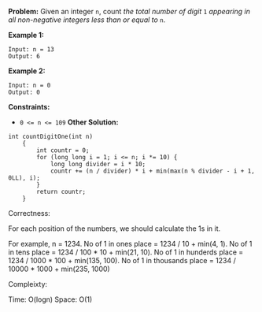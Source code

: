 **Problem:**
Given an integer `n`, count *the total number of digit* `1` *appearing in all non-negative integers less than or equal to* `n`.

 

**Example 1:**

```
Input: n = 13
Output: 6
```

**Example 2:**

```
Input: n = 0
Output: 0
```

 

**Constraints:**

- `0 <= n <= 109`
**Other Solution:**
```
int countDigitOne(int n)
    {
        int countr = 0;
        for (long long i = 1; i <= n; i *= 10) {
            long long divider = i * 10;
            countr += (n / divider) * i + min(max(n % divider - i + 1, 0LL), i);
        }
        return countr;
    }
```
Correctness:

For each position of the numbers, we should calculate the 1s in it. 

For example, n = 1234. No of 1 in ones place = 1234 / 10 + min(4, 1). No of 1 in tens place = 1234 / 100 * 10 + min(21, 10). No of 1 in hunderds place = 1234 / 1000 * 100 + min(135, 100). No of 1 in thousands place = 1234 / 10000 * 1000 + min(235, 1000)

Compleixty:

Time: O(logn)
Space: O(1)